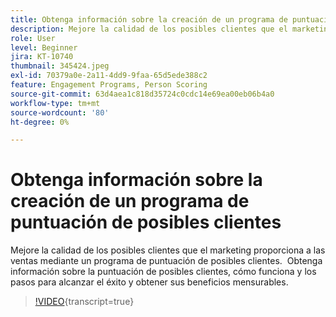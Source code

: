 ```yaml
---
title: Obtenga información sobre la creación de un programa de puntuación de posibles clientes
description: Mejore la calidad de los posibles clientes que el marketing proporciona a las ventas mediante un programa de puntuación de posibles clientes.  Obtenga información sobre la puntuación de posibles clientes, cómo funciona y los pasos para alcanzar el éxito y obtener sus beneficios mensurables.
role: User
level: Beginner
jira: KT-10740
thumbnail: 345424.jpeg
exl-id: 70379a0e-2a11-4dd9-9faa-65d5ede388c2
feature: Engagement Programs, Person Scoring
source-git-commit: 63d4aea1c818d35724c0cdc14e69ea00eb06b4a0
workflow-type: tm+mt
source-wordcount: '80'
ht-degree: 0%

---
```


# Obtenga información sobre la creación de un programa de puntuación de posibles clientes

Mejore la calidad de los posibles clientes que el marketing proporciona a las ventas mediante un programa de puntuación de posibles clientes.  Obtenga información sobre la puntuación de posibles clientes, cómo funciona y los pasos para alcanzar el éxito y obtener sus beneficios mensurables.

>[!VIDEO](https://video.tv.adobe.com/v/345424/?quality=12&learn=on){transcript=true}
